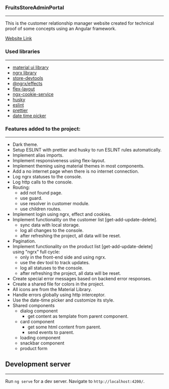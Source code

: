 ### FruitsStoreAdminPortal

---

This is the customer relationship manager website created for technical proof of some concepts using an Angular framework.

[Website Link](https://fruits-store-admin-website.web.app/login)

### Used libraries

---

- [material ui library](https://material.angular.io/)
- [ngrx library](https://www.npmjs.com/package/@ngrx/store)
- [store-devtools](https://www.npmjs.com/package/@ngrx/store-devtools)
- [@ngrx/effects](https://www.npmjs.com/package/@ngrx/effects)
- [flex-layout](https://github.com/angular/flex-layout)
- [ngx-cookie-service](https://www.npmjs.com/package/ngx-cookie-service)
- [husky](https://github.com/typicode/husky)
- [eslint](https://eslint.org/)
- [prettier](https://prettier.io/)
- [date time picker](https://www.npmjs.com/package/@mat-datetimepicker/core)

### Features added to the project:

---

- Dark theme.
- Setup ESLINT with prettier and husky to run ESLINT rules automatically.
- Implement alias imports.
- Implement responsiveness using flex-layout.
- Implement theming using material themes in most components.
- Add a no internet page when there is no internet connection.
- Log ngrx statuses to the console.
- Log http calls to the console.
- Routing:
  - add not found page.
  - use guard.
  - use resolver in customer module.
  - use children routes.
- Implement login using ngrx, effect and cookies.
- Implement functionality on the customer list [get-add-update-delete].
  - sync data with local storage.
  - log all changes to the console.
  - after refreshing the project, all data will be reset.
- Pagination.
- Implement functionality on the product list [get-add-update-delete] using "ngrx" full cycle:
  - only in the front-end side and using ngrx.
  - use the dev tool to track updates.
  - log all statuses to the console.
  - after refreshing the project, all data will be reset.
- Create special error messages based on backend error responses.
- Create a shared file for colors in the project.
- All icons are from the Material Library.
- Handle errors globally using http interceptor.
- Use the date-time picker and customize its style.
- Shared components
  - dialog component
    - get content as template from parent component.
  - card component
    - get some html content from parent.
    - send events to parent.
  - loading component
  - snackbar component
  - product form

## Development server

---

Run `ng serve` for a dev server. Navigate to `http://localhost:4200/`.

